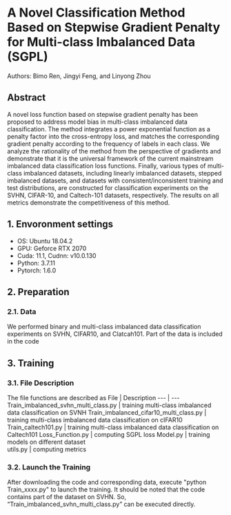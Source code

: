 # A Novel Classification Method Based on Stepwise Gradient Penalty for Multi-class Imbalanced Data (SGPL) 
Authors: Bimo Ren, Jingyi Feng, and Linyong Zhou
## Abstract  
A novel loss function based on stepwise gradient penalty has been proposed to address model bias in multi-class imbalanced data classification. The method integrates a power exponential function as a penalty factor into the cross-entropy loss, and matches the corresponding gradient penalty according to the frequency of labels in each class. We analyze the rationality of the method from the perspective of gradients and demonstrate that it is the universal framework of the current mainstream imbalanced data classification loss functions. Finally, various types of multi-class imbalanced datasets, including linearly imbalanced datasets, stepped imbalanced datasets, and datasets with consistent/inconsistent training and test distributions, are constructed for classification experiments on the SVHN, CIFAR-10, and Caltech-101 datasets, respectively. The results on all metrics demonstrate the competitiveness of this method.
## 1. Envoronment settings 
   * OS: Ubuntu 18.04.2  
   * GPU: Geforce RTX 2070 
   * Cuda: 11.1, Cudnn: v10.0.130  
   * Python: 3.7.11  
   * Pytorch: 1.6.0   
## 2. Preparation
### 2.1. Data  
We performed binary and multi-class imbalanced data classification experiments on SVHN, CIFAR10, and Clatcah101. Part of the data is included in the code
## 3. Training
### 3.1. File Description 
The file functions are described as
File | Description
--- | --- 
Train_imbalanced_svhn_multi_class.py | training multi-class imbalanced data classification on SVNH
Train_imbalanced_cifar10_multi_class.py | training multi-class imbalanced data classification on cIFAR10
Train_caltech101.py | training multi-class imbalanced data classification on Caltech101
Loss_Function.py | computing SGPL loss 
Model.py | training models on different dataset     
utils.py | computing metrics
### 3.2. Launch the Training
After downloading the code and corresponding data, execute "python Train_xxxx.py" to launch the training. It should be noted that the code contains part of the dataset on SVHN. So, “Train_imbalanced_svhn_multi_class.py” can be executed directly.


